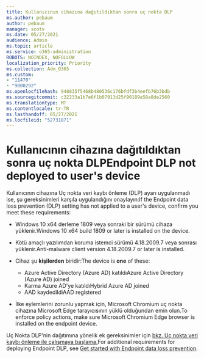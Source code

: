```yaml
---
title: Kullanıcının cihazına dağıtıldıktan sonra uç nokta DLP
ms.author: pebaum
author: pebaum
manager: scotv
ms.date: 05/27/2021
audience: Admin
ms.topic: article
ms.service: o365-administration
ROBOTS: NOINDEX, NOFOLLOW
localization_priority: Priority
ms.collection: Adm_O365
ms.custom:
- "11470"
- "9000292"
ms.openlocfilehash: 948835f5468b480536c176bfdf3b4eefb76b3bdb
ms.sourcegitcommit: c32233a1b7e6f1b07913d25f90189a58a8de2560
ms.translationtype: MT
ms.contentlocale: tr-TR
ms.lasthandoff: 05/27/2021
ms.locfileid: "52731871"
---
```

# <a name="endpoint-dlp-not-deployed-to-users-device"></a><span data-ttu-id="8a6dd-102">Kullanıcının cihazına dağıtıldıktan sonra uç nokta DLP</span><span class="sxs-lookup"><span data-stu-id="8a6dd-102">Endpoint DLP not deployed to user's device</span></span>

<span data-ttu-id="8a6dd-103">Kullanıcının cihazına Uç nokta veri kaybı önleme (DLP) ayarı uygulanmadı ise, şu gereksinimleri karşıla uygulandığını onaylayın:</span><span class="sxs-lookup"><span data-stu-id="8a6dd-103">If the Endpoint data loss prevention (DLP) setting has not applied to a user's device, confirm you meet these requirements:</span></span>

- <span data-ttu-id="8a6dd-104">Windows 10 x64 derleme 1809 veya sonraki bir sürümü cihaza yüklenir.</span><span class="sxs-lookup"><span data-stu-id="8a6dd-104">Windows 10 x64 build 1809 or later is installed on the device.</span></span>
- <span data-ttu-id="8a6dd-105">Kötü amaçlı yazılımdan koruma istemci sürümü 4.18.2009.7 veya sonrası yüklenir.</span><span class="sxs-lookup"><span data-stu-id="8a6dd-105">Anti-malware client version 4.18.2009.7 or later is installed.</span></span>
- <span data-ttu-id="8a6dd-106">Cihaz şu **kişilerden** biridir:</span><span class="sxs-lookup"><span data-stu-id="8a6dd-106">The device is **one** of these:</span></span>
    
    - <span data-ttu-id="8a6dd-107">Azure Active Directory (Azure AD) katıldı</span><span class="sxs-lookup"><span data-stu-id="8a6dd-107">Azure Active Directory (Azure AD) joined</span></span>
    - <span data-ttu-id="8a6dd-108">Karma Azure AD'ye katıldı</span><span class="sxs-lookup"><span data-stu-id="8a6dd-108">Hybrid Azure AD joined</span></span>
    - <span data-ttu-id="8a6dd-109">AAD kaydedildi</span><span class="sxs-lookup"><span data-stu-id="8a6dd-109">AAD registered</span></span>

- <span data-ttu-id="8a6dd-110">İlke eylemlerini zorunlu yapmak için, Microsoft Chromium uç nokta cihazına Microsoft Edge tarayıcısının yüklü olduğundan emin olun.</span><span class="sxs-lookup"><span data-stu-id="8a6dd-110">To enforce policy actions, make sure Microsoft Chromium Edge browser is installed on the endpoint device.</span></span>

<span data-ttu-id="8a6dd-111">Uç Nokta DLP'nin dağıtımına yönelik ek gereksinimler için [bkz. Uç nokta veri kaybı önleme ile çalışmaya başlama.](/microsoft-365/compliance/endpoint-dlp-getting-started#prepare-your-endpoints)</span><span class="sxs-lookup"><span data-stu-id="8a6dd-111">For additional requirements for deploying Endpoint DLP, see [Get started with Endpoint data loss prevention](/microsoft-365/compliance/endpoint-dlp-getting-started#prepare-your-endpoints).</span></span>